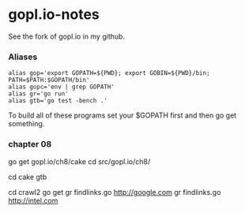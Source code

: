 # gopl.io-notes

See the fork of gopl.io in my github.

### Aliases

```
alias gop='export GOPATH=${PWD}; export GOBIN=${PWD}/bin; PATH=$PATH:$GOPATH/bin'
alias gopc='env | grep GOPATH'
alias gr='go run'
alias gtb='go test -bench .'
```

To build all of these programs set your $GOPATH first and then go get something.

### chapter 08

go get gopl.io/ch8/cake
cd src/gopl.io/ch8/

cd cake
gtb

cd crawl2
go get
gr findlinks.go http://google.com
gr findlinks.go http://intel.com

